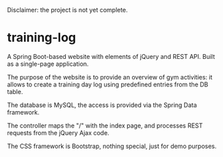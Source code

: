 Disclaimer: the project is not yet complete.

# training-log
A Spring Boot-based website with elements of jQuery and REST API. Built as a single-page application.

The purpose of the website is to provide an overview of gym activities: it allows to create a training day log using predefined entries from the DB table.

The database is MySQL, the access is provided via the Spring Data framework.

The controller maps the "/" with the index page, and processes REST requests from the jQuery Ajax code.

The CSS framework is Bootstrap, nothing special, just for demo purposes.
